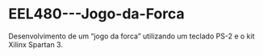 # EEL480---Jogo-da-Forca
Desenvolvimento de um “jogo da forca” utilizando um teclado PS-2 e o kit Xilinx Spartan 3.  
